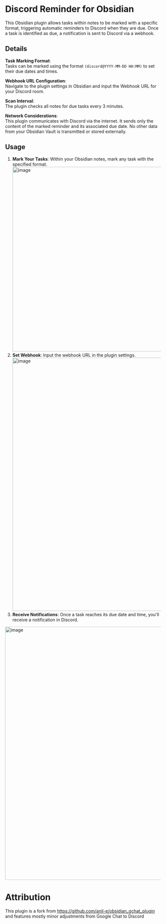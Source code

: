 # Discord Reminder for Obsidian

This Obsidian plugin allows tasks within notes to be marked with a specific format, triggering automatic reminders to Discord when they are due. Once a task is identified as due, a notification is sent to Discord via a webhook.

## Details

**Task Marking Format**:  
Tasks can be marked using the format `(discord@YYYY-MM-DD HH:MM)` to set their due dates and times.

**Webhook URL Configuration**:  
Navigate to the plugin settings in Obsidian and input the Webhook URL for your Discord room.

**Scan Interval**:  
The plugin checks all notes for due tasks every 3 minutes.

**Network Considerations**:  
This plugin communicates with Discord via the internet. It sends only the content of the marked reminder and its associated due date. No other data from your Obsidian Vault is transmitted or stored externally.

## Usage

1. **Mark Your Tasks**: Within your Obsidian notes, mark any task with the specified format.
   <img width="598" alt="image" src="https://github.com/x4dr/obsidian_discord_plugin/assets/81299222/fe2d9235-60ca-4f83-a348-061c505147ac">
2. **Set Webhook**: Input the webhook URL in the plugin settings.
   <img width="820" alt="image" src="https://github.com/x4dr/obsidian_discord_plugin/assets/81299222/0f53e222-1adb-4320-be1d-a33ce5792f4e">
3. **Receive Notifications**: Once a task reaches its due date and time, you'll receive a notification in Discord.
<img width="820" alt="image" src="https://github.com/x4dr/obsidian_discord_plugin/assets/81299222/908f618a-eead-4511-883f-f3414b02d5fe">


# Attribution
This plugin is a fork from https://github.com/anil-e/obsidian_gchat_plugin and features mostly minor adjustments from Google Chat to Discord
